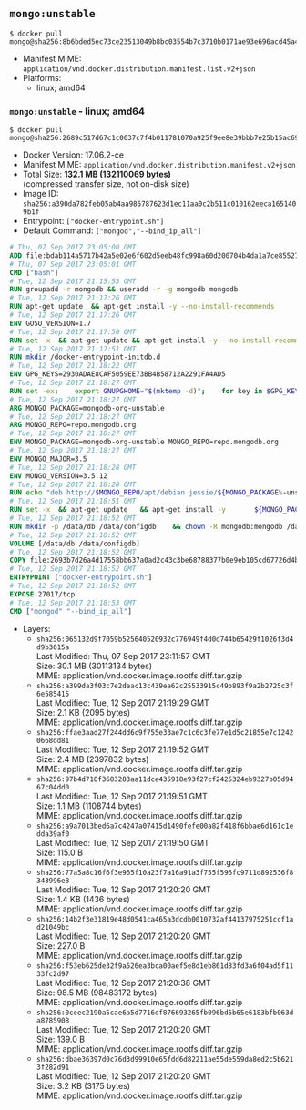 ## `mongo:unstable`

```console
$ docker pull mongo@sha256:8b6bded5ec73ce23513049b8bc03554b7c3710b0171ae93e696acd45a46e5acc
```

-	Manifest MIME: `application/vnd.docker.distribution.manifest.list.v2+json`
-	Platforms:
	-	linux; amd64

### `mongo:unstable` - linux; amd64

```console
$ docker pull mongo@sha256:2689c517d67c1c0037c7f4b011781070a925f9ee8e39bbb7e25b15ac69edd044
```

-	Docker Version: 17.06.2-ce
-	Manifest MIME: `application/vnd.docker.distribution.manifest.v2+json`
-	Total Size: **132.1 MB (132110069 bytes)**  
	(compressed transfer size, not on-disk size)
-	Image ID: `sha256:a390da782feb05ab4aa985787623d1ec11aa0c2b511c010162eeca1651409b1f`
-	Entrypoint: `["docker-entrypoint.sh"]`
-	Default Command: `["mongod","--bind_ip_all"]`

```dockerfile
# Thu, 07 Sep 2017 23:05:00 GMT
ADD file:bdab114a5717b42a5e02e6f602d5eeb48fc998a60d200704b4da1a7ce8552775 in / 
# Thu, 07 Sep 2017 23:05:01 GMT
CMD ["bash"]
# Tue, 12 Sep 2017 21:15:53 GMT
RUN groupadd -r mongodb && useradd -r -g mongodb mongodb
# Tue, 12 Sep 2017 21:17:26 GMT
RUN apt-get update 	&& apt-get install -y --no-install-recommends 		ca-certificates 		jq 		numactl 	&& rm -rf /var/lib/apt/lists/*
# Tue, 12 Sep 2017 21:17:26 GMT
ENV GOSU_VERSION=1.7
# Tue, 12 Sep 2017 21:17:50 GMT
RUN set -x 	&& apt-get update && apt-get install -y --no-install-recommends wget && rm -rf /var/lib/apt/lists/* 	&& wget -O /usr/local/bin/gosu "https://github.com/tianon/gosu/releases/download/$GOSU_VERSION/gosu-$(dpkg --print-architecture)" 	&& wget -O /usr/local/bin/gosu.asc "https://github.com/tianon/gosu/releases/download/$GOSU_VERSION/gosu-$(dpkg --print-architecture).asc" 	&& export GNUPGHOME="$(mktemp -d)" 	&& gpg --keyserver ha.pool.sks-keyservers.net --recv-keys B42F6819007F00F88E364FD4036A9C25BF357DD4 	&& gpg --batch --verify /usr/local/bin/gosu.asc /usr/local/bin/gosu 	&& rm -r "$GNUPGHOME" /usr/local/bin/gosu.asc 	&& chmod +x /usr/local/bin/gosu 	&& gosu nobody true 	&& apt-get purge -y --auto-remove wget
# Tue, 12 Sep 2017 21:17:51 GMT
RUN mkdir /docker-entrypoint-initdb.d
# Tue, 12 Sep 2017 21:18:22 GMT
ENV GPG_KEYS=2930ADAE8CAF5059EE73BB4B58712A2291FA4AD5
# Tue, 12 Sep 2017 21:18:27 GMT
RUN set -ex; 	export GNUPGHOME="$(mktemp -d)"; 	for key in $GPG_KEYS; do 		gpg --keyserver ha.pool.sks-keyservers.net --recv-keys "$key"; 	done; 	gpg --export $GPG_KEYS > /etc/apt/trusted.gpg.d/mongodb.gpg; 	rm -r "$GNUPGHOME"; 	apt-key list
# Tue, 12 Sep 2017 21:18:27 GMT
ARG MONGO_PACKAGE=mongodb-org-unstable
# Tue, 12 Sep 2017 21:18:27 GMT
ARG MONGO_REPO=repo.mongodb.org
# Tue, 12 Sep 2017 21:18:27 GMT
ENV MONGO_PACKAGE=mongodb-org-unstable MONGO_REPO=repo.mongodb.org
# Tue, 12 Sep 2017 21:18:27 GMT
ENV MONGO_MAJOR=3.5
# Tue, 12 Sep 2017 21:18:28 GMT
ENV MONGO_VERSION=3.5.12
# Tue, 12 Sep 2017 21:18:28 GMT
RUN echo "deb http://$MONGO_REPO/apt/debian jessie/${MONGO_PACKAGE%-unstable}/$MONGO_MAJOR main" | tee "/etc/apt/sources.list.d/${MONGO_PACKAGE%-unstable}.list"
# Tue, 12 Sep 2017 21:18:51 GMT
RUN set -x 	&& apt-get update 	&& apt-get install -y 		${MONGO_PACKAGE}=$MONGO_VERSION 		${MONGO_PACKAGE}-server=$MONGO_VERSION 		${MONGO_PACKAGE}-shell=$MONGO_VERSION 		${MONGO_PACKAGE}-mongos=$MONGO_VERSION 		${MONGO_PACKAGE}-tools=$MONGO_VERSION 	&& rm -rf /var/lib/apt/lists/* 	&& rm -rf /var/lib/mongodb 	&& mv /etc/mongod.conf /etc/mongod.conf.orig
# Tue, 12 Sep 2017 21:18:52 GMT
RUN mkdir -p /data/db /data/configdb 	&& chown -R mongodb:mongodb /data/db /data/configdb
# Tue, 12 Sep 2017 21:18:52 GMT
VOLUME [/data/db /data/configdb]
# Tue, 12 Sep 2017 21:18:52 GMT
COPY file:2693b7d26a4d17558bb637a0ad2c43c3be68788377b0e9eb105cd67726d4b645 in /usr/local/bin/ 
# Tue, 12 Sep 2017 21:18:52 GMT
ENTRYPOINT ["docker-entrypoint.sh"]
# Tue, 12 Sep 2017 21:18:52 GMT
EXPOSE 27017/tcp
# Tue, 12 Sep 2017 21:18:53 GMT
CMD ["mongod" "--bind_ip_all"]
```

-	Layers:
	-	`sha256:065132d9f7059b525640520932c776949f4d0d744b65429f1026f3d4d9b3615a`  
		Last Modified: Thu, 07 Sep 2017 23:11:57 GMT  
		Size: 30.1 MB (30113134 bytes)  
		MIME: application/vnd.docker.image.rootfs.diff.tar.gzip
	-	`sha256:a399da3f03c7e2deac13c439ea62c25533915c49b893f9a2b2725c3f6e585415`  
		Last Modified: Tue, 12 Sep 2017 21:19:29 GMT  
		Size: 2.1 KB (2095 bytes)  
		MIME: application/vnd.docker.image.rootfs.diff.tar.gzip
	-	`sha256:ffae3aad27f244dd6c9f755e33ae7c1c6c3fe77e1d5c21855e7c12420668dd81`  
		Last Modified: Tue, 12 Sep 2017 21:19:52 GMT  
		Size: 2.4 MB (2397832 bytes)  
		MIME: application/vnd.docker.image.rootfs.diff.tar.gzip
	-	`sha256:97b4d710f3683283aa11dce435918e93f27cf2425324eb9327b05d9467c04dd0`  
		Last Modified: Tue, 12 Sep 2017 21:19:51 GMT  
		Size: 1.1 MB (1108744 bytes)  
		MIME: application/vnd.docker.image.rootfs.diff.tar.gzip
	-	`sha256:a9a7013bed6a7c4247a07415d1490fefe00a82f418f6bbae6d161c1edda39af0`  
		Last Modified: Tue, 12 Sep 2017 21:19:50 GMT  
		Size: 115.0 B  
		MIME: application/vnd.docker.image.rootfs.diff.tar.gzip
	-	`sha256:77a5a8c16f6f3e965f10a23f7a16a91a3f755f596fc9711d892536f8343996e8`  
		Last Modified: Tue, 12 Sep 2017 21:20:20 GMT  
		Size: 1.4 KB (1436 bytes)  
		MIME: application/vnd.docker.image.rootfs.diff.tar.gzip
	-	`sha256:14b2f3e31819e48d0541ca465a3dcdb0010732af44137975251ccf1ad21049bc`  
		Last Modified: Tue, 12 Sep 2017 21:20:20 GMT  
		Size: 227.0 B  
		MIME: application/vnd.docker.image.rootfs.diff.tar.gzip
	-	`sha256:f53eb625de32f9a526ea3bca00aef5e8d1eb861d83fd3a6f04ad5f1133fc2d97`  
		Last Modified: Tue, 12 Sep 2017 21:20:38 GMT  
		Size: 98.5 MB (98483172 bytes)  
		MIME: application/vnd.docker.image.rootfs.diff.tar.gzip
	-	`sha256:0ceec2190a5cae6a5d7716df876693265fb096bd5b65e6183bfb063da8785908`  
		Last Modified: Tue, 12 Sep 2017 21:20:20 GMT  
		Size: 139.0 B  
		MIME: application/vnd.docker.image.rootfs.diff.tar.gzip
	-	`sha256:dbae36397d0c76d3d99910e65fdd6d82211ae55de559da8ed2c5b6213f282d91`  
		Last Modified: Tue, 12 Sep 2017 21:20:20 GMT  
		Size: 3.2 KB (3175 bytes)  
		MIME: application/vnd.docker.image.rootfs.diff.tar.gzip
